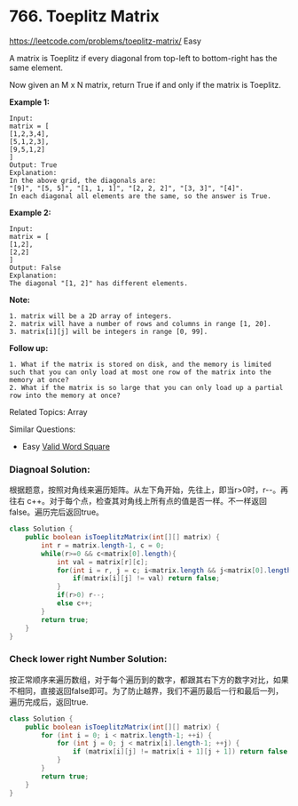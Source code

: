# 766. Toeplitz Matrix
<https://leetcode.com/problems/toeplitz-matrix/>
Easy

A matrix is Toeplitz if every diagonal from top-left to bottom-right has the same element.

Now given an M x N matrix, return True if and only if the matrix is Toeplitz.
 

**Example 1:**

    Input:
    matrix = [
    [1,2,3,4],
    [5,1,2,3],
    [9,5,1,2]
    ]
    Output: True
    Explanation:
    In the above grid, the diagonals are:
    "[9]", "[5, 5]", "[1, 1, 1]", "[2, 2, 2]", "[3, 3]", "[4]".
    In each diagonal all elements are the same, so the answer is True.


**Example 2:**

    Input:
    matrix = [
    [1,2],
    [2,2]
    ]
    Output: False
    Explanation:
    The diagonal "[1, 2]" has different elements.


**Note:**

    1. matrix will be a 2D array of integers.
    2. matrix will have a number of rows and columns in range [1, 20].
    3. matrix[i][j] will be integers in range [0, 99].

**Follow up:**

    1. What if the matrix is stored on disk, and the memory is limited such that you can only load at most one row of the matrix into the memory at once?
    2. What if the matrix is so large that you can only load up a partial row into the memory at once?


Related Topics: Array

Similar Questions: 
* Easy [Valid Word Square](https://leetcode.com/problems/valid-word-square/)


### Diagnoal Solution: 
根据题意，按照对角线来遍历矩阵。从左下角开始，先往上，即当r>0时，r--。再往右 c++。对于每个点，检查其对角线上所有点的值是否一样。不一样返回false。遍历完后返回true。

```java
class Solution {
    public boolean isToeplitzMatrix(int[][] matrix) {
        int r = matrix.length-1, c = 0;
        while(r>=0 && c<matrix[0].length){
            int val = matrix[r][c];
            for(int i = r, j = c; i<matrix.length && j<matrix[0].length; i++, j++){
                if(matrix[i][j] != val) return false;
            }
            if(r>0) r--;
            else c++;
        }
        return true;
    }
}
```

### Check lower right Number Solution: 
按正常顺序来遍历数组，对于每个遍历到的数字，都跟其右下方的数字对比，如果不相同，直接返回false即可。为了防止越界，我们不遍历最后一行和最后一列，遍历完成后，返回true.

```java
class Solution {
    public boolean isToeplitzMatrix(int[][] matrix) {
        for (int i = 0; i < matrix.length-1; ++i) {
            for (int j = 0; j < matrix[i].length-1; ++j) {
                if (matrix[i][j] != matrix[i + 1][j + 1]) return false;
            }
        }
        return true;
    }
}
```